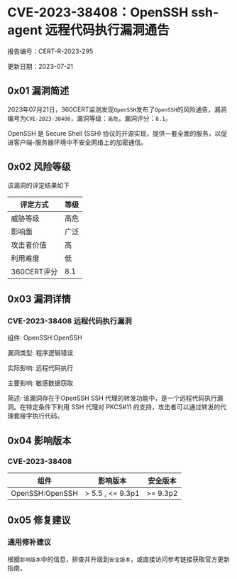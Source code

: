 # CVE-2023-38408：OpenSSH ssh-agent 远程代码执行漏洞通告

报告编号：CERT-R-2023-295

更新日期：2023-07-21

## 0x01  漏洞简述

2023年07月21日，360CERT监测发现`OpenSSH`发布了`OpenSSH`的风险通告，漏洞编号为`CVE-2023-38408`，漏洞等级：`高危`，漏洞评分：`8.1`。

OpenSSH 是 Secure Shell (SSH) 协议的开源实现，提供一套全面的服务，以促进客户端-服务器环境中不安全网络上的加密通信。

## 0x02  风险等级

该漏洞的评定结果如下

| 评定方式    | 等级 |
| ----------- | ---- |
| 威胁等级    | 高危 |
| 影响面      | 广泛 |
| 攻击者价值  | 高   |
| 利用难度    | 低   |
| 360CERT评分 | 8.1  |

## 0x03  漏洞详情

### CVE-2023-38408 远程代码执行漏洞

组件: OpenSSH:OpenSSH

漏洞类型: 程序逻辑错误

实际影响: 远程代码执行

主要影响: 敏感数据窃取

简述: 该漏洞存在于OpenSSH SSH 代理的转发功能中，是一个远程代码执行漏洞。在特定条件下利用 SSH 代理对 PKCS#11 的支持，攻击者可以通过转发的代理套接字执行代码。

## 0x04  影响版本

### CVE-2023-38408

| 组件            | 影响版本         | 安全版本 |
| --------------- | ---------------- | -------- |
| OpenSSH:OpenSSH | > 5.5 , <= 9.3p1 | >= 9.3p2 |

## 0x05  修复建议

### 通用修补建议

根据`影响版本`中的信息，排查并升级到`安全版本`，或直接访问参考链接获取官方更新指南。